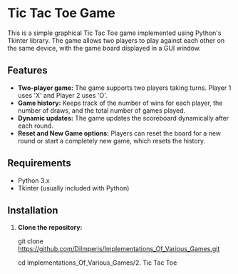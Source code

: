 # Tic Tac Toe Game

This is a simple graphical Tic Tac Toe game implemented using Python's Tkinter library. The game allows two players to play against each other on the same device, with the game board displayed in a GUI window.

## Features

- **Two-player game:** The game supports two players taking turns. Player 1 uses 'X' and Player 2 uses 'O'.
- **Game history:** Keeps track of the number of wins for each player, the number of draws, and the total number of games played.
- **Dynamic updates:** The game updates the scoreboard dynamically after each round.
- **Reset and New Game options:** Players can reset the board for a new round or start a completely new game, which resets the history.

## Requirements

- Python 3.x
- Tkinter (usually included with Python)

## Installation

1. **Clone the repository:**

   git clone https://github.com/Dilmperis/Implementations_Of_Various_Games.git
   
   cd Implementations_Of_Various_Games/2. Tic Tac Toe
